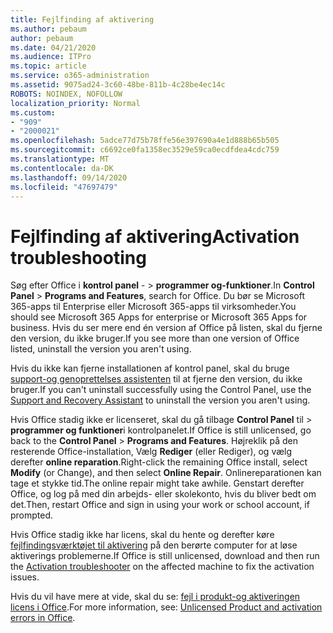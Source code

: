 ```yaml
---
title: Fejlfinding af aktivering
ms.author: pebaum
author: pebaum
ms.date: 04/21/2020
ms.audience: ITPro
ms.topic: article
ms.service: o365-administration
ms.assetid: 9075ad24-3c60-48be-811b-4c28be4ec14c
ROBOTS: NOINDEX, NOFOLLOW
localization_priority: Normal
ms.custom:
- "909"
- "2000021"
ms.openlocfilehash: 5adce77d75b78ffe56e397690a4e1d888b65b505
ms.sourcegitcommit: c6692ce0fa1358ec3529e59ca0ecdfdea4cdc759
ms.translationtype: MT
ms.contentlocale: da-DK
ms.lasthandoff: 09/14/2020
ms.locfileid: "47697479"
---
```

# <a name="activation-troubleshooting"></a><span data-ttu-id="4ad42-102">Fejlfinding af aktivering</span><span class="sxs-lookup"><span data-stu-id="4ad42-102">Activation troubleshooting</span></span>

<span data-ttu-id="4ad42-103">Søg efter Office i **kontrol panel** - \> **programmer og-funktioner**.</span><span class="sxs-lookup"><span data-stu-id="4ad42-103">In **Control Panel** \> **Programs and Features**, search for Office.</span></span> <span data-ttu-id="4ad42-104">Du bør se Microsoft 365-apps til Enterprise eller Microsoft 365-apps til virksomheder.</span><span class="sxs-lookup"><span data-stu-id="4ad42-104">You should see Microsoft 365 Apps for enterprise or Microsoft 365 Apps for business.</span></span> <span data-ttu-id="4ad42-105">Hvis du ser mere end én version af Office på listen, skal du fjerne den version, du ikke bruger.</span><span class="sxs-lookup"><span data-stu-id="4ad42-105">If you see more than one version of Office listed, uninstall the version you aren't using.</span></span>
  
<span data-ttu-id="4ad42-106">Hvis du ikke kan fjerne installationen af kontrol panel, skal du bruge [support-og genoprettelses assistenten](https://aka.ms/SARA-OfficeUninstall-Alchemy) til at fjerne den version, du ikke bruger.</span><span class="sxs-lookup"><span data-stu-id="4ad42-106">If you can't uninstall successfully using the Control Panel, use the [Support and Recovery Assistant](https://aka.ms/SARA-OfficeUninstall-Alchemy) to uninstall the version you aren't using.</span></span>
  
<span data-ttu-id="4ad42-107">Hvis Office stadig ikke er licenseret, skal du gå tilbage **Control Panel** til \> **programmer og funktioner**i kontrolpanelet.</span><span class="sxs-lookup"><span data-stu-id="4ad42-107">If Office is still unlicensed, go back to the **Control Panel** \> **Programs and Features**.</span></span> <span data-ttu-id="4ad42-108">Højreklik på den resterende Office-installation, Vælg **Rediger** (eller Rediger), og vælg derefter **online reparation**.</span><span class="sxs-lookup"><span data-stu-id="4ad42-108">Right-click the remaining Office install, select **Modify** (or Change), and then select **Online Repair**.</span></span> <span data-ttu-id="4ad42-109">Onlinereparationen kan tage et stykke tid.</span><span class="sxs-lookup"><span data-stu-id="4ad42-109">The online repair might take awhile.</span></span> <span data-ttu-id="4ad42-110">Genstart derefter Office, og log på med din arbejds- eller skolekonto, hvis du bliver bedt om det.</span><span class="sxs-lookup"><span data-stu-id="4ad42-110">Then, restart Office and sign in using your work or school account, if prompted.</span></span>
  
<span data-ttu-id="4ad42-111">Hvis Office stadig ikke har licens, skal du hente og derefter køre [fejlfindingsværktøjet til aktivering](https://aka.ms/SARA-OfficeActivation-Alchemy) på den berørte computer for at løse aktiverings problemerne.</span><span class="sxs-lookup"><span data-stu-id="4ad42-111">If Office is still unlicensed, download and then run the [Activation troubleshooter](https://aka.ms/SARA-OfficeActivation-Alchemy) on the affected machine to fix the activation issues.</span></span>
  
<span data-ttu-id="4ad42-112">Hvis du vil have mere at vide, skal du se: [fejl i produkt-og aktiveringen licens i Office](https://support.office.com/article/0d23d3c0-c19c-4b2f-9845-5344fedc4380).</span><span class="sxs-lookup"><span data-stu-id="4ad42-112">For more information, see: [Unlicensed Product and activation errors in Office](https://support.office.com/article/0d23d3c0-c19c-4b2f-9845-5344fedc4380).</span></span>
